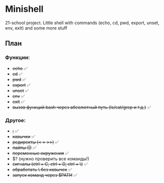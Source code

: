 # Minishell
21-school project. Little shell with commands (echo, cd, pwd, export, unset, env, exit) and some more stuff

## План

### Функции:

- ~~echo~~ :white_check_mark:
- ~~cd~~ :white_check_mark:
- ~~pwd~~ :white_check_mark:
- ~~export~~ :white_check_mark:
- ~~unset~~ :white_check_mark:
- ~~env~~ :white_check_mark:
- ~~exit~~ :white_check_mark:
- ~~вызов функций bash через абсолютный путь (ls/cat/grep и т.д.)~~ :white_check_mark:

### Другое:

- ~~;~~ :white_check_mark:
- ~~кавычки~~ :white_check_mark:
- ~~редиректы (< > >>)~~ :white_check_mark:
- ~~пайпы (|)~~ :white_check_mark:
- ~~переменные окружения~~ :white_check_mark:
- $? (нужно проверить все команды!)
- ~~сигналы (ctrl + C, ctrl + D, ctrl + \\)~~ :white_check_mark:
- ~~обработать \ без кавычек~~ :white_check_mark:
- ~~запуск команд через $PATH~~ :white_check_mark:
